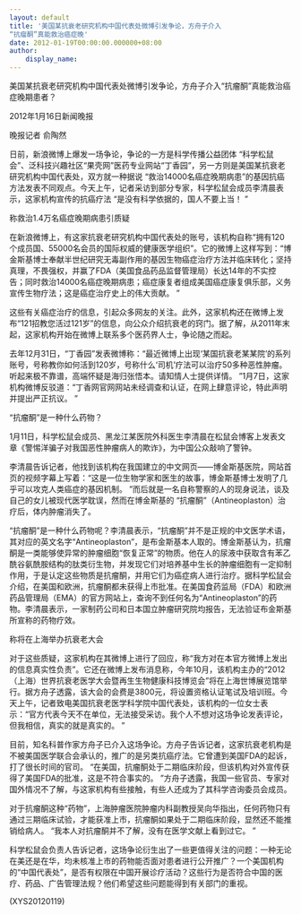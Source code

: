 ```yaml
---
layout: default
title: '美国某抗衰老研究机构中国代表处微博引发争论，方舟子介入
“抗瘤酮”真能救治癌症晚'
date: 2012-01-19T00:00:00.000000+08:00
author:
    display_name: 
---
```


美国某抗衰老研究机构中国代表处微博引发争论，方舟子介入“抗瘤酮”真能救治癌症晚期患者？

2012年1月16日新闻晚报

晚报记者 俞陶然

日前，新浪微博上爆发一场争论，争论的一方是科学传播公益团体 “科学松鼠会”、泛科技兴趣社区“果壳网”医药专业网站“丁香园”，另一方则是美国某抗衰老研究机构中国代表处，双方就一种据说 “救治14000名癌症晚期病患”的基因抗癌方法发表不同观点。今天上午，记者采访到部分专家，科学松鼠会成员李清晨表示，这家机构宣传的抗癌疗法 “是没有科学依据的，国人不要上当！ ”

称救治1.4万名癌症晚期病患引质疑

在新浪微博上，有这家抗衰老研究机构中国代表处的账号，该机构自称“拥有120个成员国、55000名会员的国际权威的健康医学组织”。它的微博上这样写到：“博金斯基博士奉献半世纪研究无毒副作用的基因生物癌症治疗方法并临床转化；坚持真理，不畏强权，并赢了FDA（美国食品药品监督管理局）长达14年的不实控告；同时救治14000名癌症晚期病患；癌症康复者组成美国癌症康复俱乐部，义务宣传生物疗法；这是癌症治疗史上的伟大贡献。 ”

这些有关癌症治疗的信息，引起众多网友的关注。此外，这家机构还在微博上发布“121招教您活过121岁”的信息，向公众介绍抗衰老的窍门。据了解，从2011年末起，这家机构开始在微博上联系多个医药界人士，争论随之而起。

去年12月31日，“丁香园”发表微博称：“最近微博上出现‘某国抗衰老某某院’的系列账号，号称教你如何活到120岁，号称什么‘司机’疗法可以治疗50多种恶性肿瘤。听起来极不靠谱，高端怀疑是海归张悟本。请知情人士提供详情。 ”1月7日，这家机构微博反驳道：“丁香网官网网站未经调查和认证，在网上肆意评论，特此声明并提出严正抗议。 ”

“抗瘤酮”是一种什么药物？

1月11日，科学松鼠会成员、黑龙江某医院外科医生李清晨在松鼠会博客上发表文章《警惕洋骗子对我国恶性肿瘤病人的欺诈》，为中国公众敲响了警钟。

李清晨告诉记者，他找到该机构在我国建立的中文网页——博金斯基医院，网站首页的视频字幕上写着：“这是一位生物学家和医生的故事，博金斯基博士发明了几乎可以攻克人类癌症的基因机制。 ”而后就是一名自称警察的人的现身说法，谈及自己的女儿被现代医学耽误，然而在博金斯基的 “抗瘤酮”（Antineoplaston）治疗后，体内肿瘤消失了。

“抗瘤酮”是一种什么药物呢？李清晨表示，“抗瘤酮”并不是正规的中文医学术语，其对应的英文名字“Antineoplaston”，是布金斯基本人取的。博金斯基认为，抗瘤酮是一类能够使异常的肿瘤细胞“恢复正常”的物质。他在人的尿液中获取含有苯乙酰谷氨酰胺结构的肽类衍生物，并发现它们对培养基中生长的肿瘤细胞有一定抑制作用，于是认定这些物质是抗瘤酮，并用它们为癌症病人进行治疗。据科学松鼠会介绍，在美国和欧洲，抗瘤酮都未获得上市批准。在美国食药监局（FDA）和欧洲药品管理局（EMA）的官方网站上，查询不到任何名为“Antineoplaston”的药物。李清晨表示，一家制药公司和日本国立肿瘤研究院均报告，无法验证布金斯基所宣称的药物疗效。

称将在上海举办抗衰老大会

对于这些质疑，这家机构在其微博上进行了回应，称“我方对在本官方微博上发出的信息真实性负责”。它还在微博上发布消息称，今年10月，该机构主办的“2012（上海）世界抗衰老医学大会暨再生生物健康科技博览会”将在上海世博展览馆举行。据方舟子透露，该大会的会费是3800元，将设置资格认证笔试及培训班。今天上午，记者致电美国抗衰老医学科学院中国代表处，该机构的一位女士表示：“官方代表今天不在单位，无法接受采访。我个人不想对这场争论发表评论，但我相信，真实的就是真实的。 ”

目前，知名科普作家方舟子已介入这场争论。方舟子告诉记者，这家抗衰老机构是不被美国医学联合会承认的，推广的是另类抗癌疗法。它曾遭到美国FDA的起诉，打了很长时间的官司。 “在美国，抗瘤酮处于二期临床阶段，但该机构对外宣传获得了美国FDA的批准，这是不符合事实的。 ”方舟子透露，我国一些官员、专家对国外情况不了解，与这家机构有些接触，有些人还成为了其科学咨询委员会成员。

对于抗瘤酮这种“药物”，上海肿瘤医院肿瘤内科副教授吴向华指出，任何药物只有通过三期临床试验，才能获准上市，抗瘤酮如果处于二期临床阶段，显然还不能推销给病人。 “我本人对抗瘤酮并不了解，没有在医学文献上看到过它。 ”

科学松鼠会负责人告诉记者，这场争论衍生出了一些更值得关注的问题：一种无论在美还是在华，均未核准上市的药物能否面对患者进行公开推广？一个美国机构的“中国代表处”，是否有权限在中国开展诊疗活动？这些行为是否符合中国的医疗、药品、广告管理法规？他们希望这些问题能得到有关部门的重视。

(XYS20120119)

